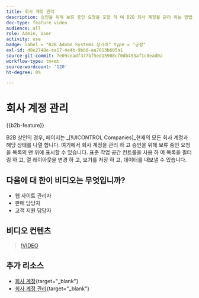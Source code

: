```yaml
---
title: 회사 계정 관리
description: 승인을 위해 보류 중인 요청을 포함 하 여 B2B 회사 계정을 관리 하는 방법에 대해 알아보십시오.
doc-type: feature video
audience: all
role: Admin, User
activity: use
badge: label = "B2B Adobe Systems 상거래" type = "긍정"
exl-id: d8e2748e-ea17-4e4b-9b80-aa7013b605a1
source-git-commit: 7e09ceadf377bf5ed15988cf0db493af1c0ead0a
workflow-type: tm+mt
source-wordcount: '120'
ht-degree: 0%

---
```


# 회사 계정 관리

{{b2b-feature}}

B2B 상인의 경우, 페이지는 _[!UICONTROL Companies]_현재의 모든 회사 계정과 해당 상태를 나열 합니다. 여기에서 회사 계정을 관리 하 고 승인을 위해 보류 중인 요청을 목록의 맨 위에 표시할 수 있습니다. 표준 작업 공간 컨트롤을 사용 하 여 목록을 필터링 하 고, 열 레이아웃을 변경 하 고, 보기를 저장 하 고, 데이터를 내보낼 수 있습니다.

## 다음에 대 한이 비디오는 무엇입니까?

- 웹 사이트 관리자
- 판매 담당자
- 고객 지원 담당자

## 비디오 컨텐츠

>[!VIDEO](https://video.tv.adobe.com/v/344447?quality=12&learn=on)

## 추가 리소스

- [회사 계정](https://experienceleague.adobe.com/docs/commerce-admin/b2b/companies/account-companies.html){target="_blank"}
- [회사 계정 관리](https://experienceleague.adobe.com/docs/commerce-admin/b2b/companies/account-company-manage.html){target="_blank"}
